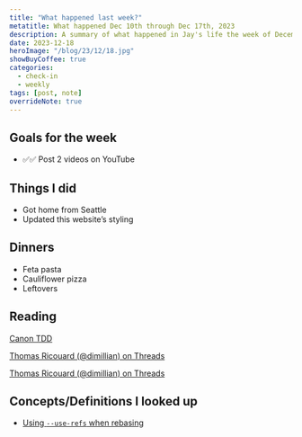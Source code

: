 ```yaml
---
title: "What happened last week?"
metatitle: What happened Dec 10th through Dec 17th, 2023
description: A summary of what happened in Jay's life the week of December 10th 2023.
date: 2023-12-18
heroImage: "/blog/23/12/18.jpg"
showBuyCoffee: true
categories:
  - check-in
  - weekly
tags: [post, note]
overrideNote: true
---
```


## Goals for the week

- ✅✅ Post 2 videos on YouTube

## Things I did

- Got home from Seattle
- Updated this website’s styling

## Dinners

- Feta pasta
- Cauliflower pizza
- Leftovers

## Reading

[Canon TDD](https://open.substack.com/pub/tidyfirst/p/canon-tdd?r=1toq2n&utm_campaign=post&utm_medium=web)

[Thomas Ricouard (@dimillian) on Threads](https://www.threads.net/@dimillian/post/C01--6xIniF)

[Thomas Ricouard (@dimillian) on Threads](https://www.threads.net/@dimillian/post/C04p45-oPIK)

## Concepts/Definitions I looked up

- [Using `--use-refs` when rebasing](https://andrewlock.net/working-with-stacked-branches-in-git-is-easier-with-update-refs/)
